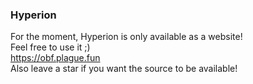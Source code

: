 ### Hyperion
For the moment, Hyperion is only available as a website!<br>
Feel free to use it ;)<br>
https://obf.plague.fun<br>
Also leave a star if you want the source to be available!<br>
